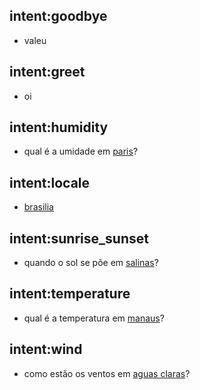 ## intent:goodbye
- valeu

## intent:greet
- oi

## intent:humidity
- qual é a umidade em [paris](locale)?

## intent:locale
- [brasilia](locale)

## intent:sunrise_sunset
- quando o sol se põe em [salinas](locale)?

## intent:temperature
- qual é a temperatura em [manaus](locale)?

## intent:wind
- como estão os ventos em [aguas claras](locale)?

